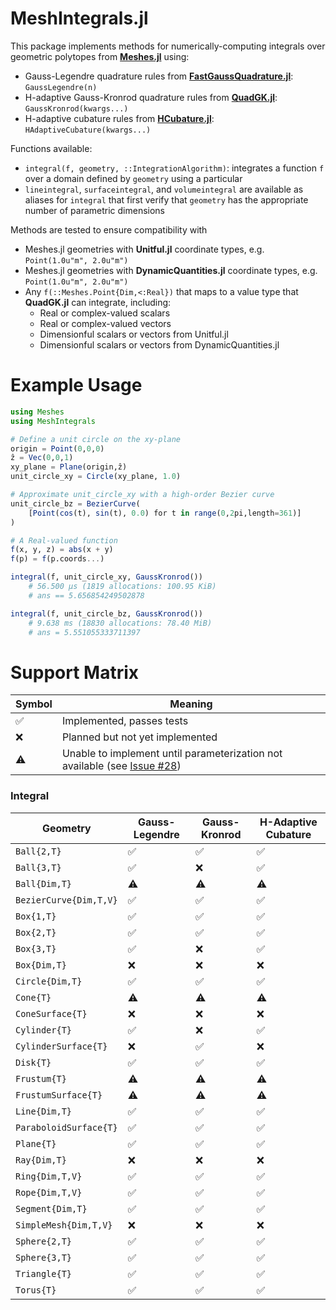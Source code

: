 # MeshIntegrals.jl

This package implements methods for numerically-computing integrals over geometric polytopes
from [**Meshes.jl**](https://github.com/JuliaGeometry/Meshes.jl) using:
- Gauss-Legendre quadrature rules from [**FastGaussQuadrature.jl**](https://github.com/JuliaApproximation/FastGaussQuadrature.jl): `GaussLegendre(n)`
- H-adaptive Gauss-Kronrod quadrature rules from [**QuadGK.jl**](https://github.com/JuliaMath/QuadGK.jl): `GaussKronrod(kwargs...)`
- H-adaptive cubature rules from [**HCubature.jl**](https://github.com/JuliaMath/HCubature.jl): `HAdaptiveCubature(kwargs...)`

Functions available:
- `integral(f, geometry, ::IntegrationAlgorithm)`: integrates a function `f` over a domain defined by `geometry` using a particular
- `lineintegral`, `surfaceintegral`, and `volumeintegral` are available as aliases for `integral` that first verify that `geometry` has the appropriate number of parametric dimensions

Methods are tested to ensure compatibility with
- Meshes.jl geometries with **Unitful.jl** coordinate types, e.g. `Point(1.0u"m", 2.0u"m")`
- Meshes.jl geometries with **DynamicQuantities.jl** coordinate types, e.g. `Point(1.0u"m", 2.0u"m")`
- Any `f(::Meshes.Point{Dim,<:Real})` that maps to a value type that **QuadGK.jl** can integrate, including:
    - Real or complex-valued scalars
    - Real or complex-valued vectors
    - Dimensionful scalars or vectors from Unitful.jl
    - Dimensionful scalars or vectors from DynamicQuantities.jl

# Example Usage

```julia
using Meshes
using MeshIntegrals

# Define a unit circle on the xy-plane
origin = Point(0,0,0)
ẑ = Vec(0,0,1)
xy_plane = Plane(origin,ẑ)
unit_circle_xy = Circle(xy_plane, 1.0)

# Approximate unit_circle_xy with a high-order Bezier curve
unit_circle_bz = BezierCurve(
    [Point(cos(t), sin(t), 0.0) for t in range(0,2pi,length=361)]
)

# A Real-valued function
f(x, y, z) = abs(x + y)
f(p) = f(p.coords...)

integral(f, unit_circle_xy, GaussKronrod())
    # 56.500 μs (1819 allocations: 100.95 KiB)
    # ans == 5.656854249502878

integral(f, unit_circle_bz, GaussKronrod())
    # 9.638 ms (18830 allocations: 78.40 MiB)
    # ans = 5.551055333711397
```

# Support Matrix

| Symbol | Meaning |
|--------|---------|
| :white_check_mark: | Implemented, passes tests |
| :x: | Planned but not yet implemented |
| :warning: | Unable to implement until parameterization not available (see [Issue #28](https://github.com/mikeingold/MeshIntegrals.jl/issues/28)) |

### Integral
| Geometry | Gauss-Legendre | Gauss-Kronrod | H-Adaptive Cubature |
|----------|----------------|---------------|---------------------|
| `Ball{2,T}` | :white_check_mark: | :white_check_mark: | :white_check_mark: |
| `Ball{3,T}` | :white_check_mark: | :x: | :white_check_mark: |
| `Ball{Dim,T}` | :warning: | :warning: | :warning: |
| `BezierCurve{Dim,T,V}` | :white_check_mark: | :white_check_mark: | :white_check_mark: |
| `Box{1,T}` | :white_check_mark: | :white_check_mark: | :white_check_mark: |
| `Box{2,T}` | :white_check_mark: | :white_check_mark: | :white_check_mark: |
| `Box{3,T}` | :white_check_mark: | :x: | :white_check_mark: |
| `Box{Dim,T}` | :x: | :x: | :x: |
| `Circle{Dim,T}` | :white_check_mark: | :white_check_mark: | :white_check_mark: |
| `Cone{T}` | :warning: | :warning: | :warning: |
| `ConeSurface{T}` | :x: | :x: | :x: |
| `Cylinder{T}` | :white_check_mark: | :x: | :white_check_mark: |
| `CylinderSurface{T}` | :x: | :white_check_mark: | :x: |
| `Disk{T}` | :white_check_mark: | :white_check_mark: | :white_check_mark: |
| `Frustum{T}` | :warning: | :warning: | :warning: |
| `FrustumSurface{T}` | :warning: | :warning: | :warning: |
| `Line{Dim,T}` | :white_check_mark: | :white_check_mark: | :white_check_mark: |
| `ParaboloidSurface{T}` | :white_check_mark: | :white_check_mark: | :white_check_mark: |
| `Plane{T}` | :white_check_mark: | :white_check_mark: | :white_check_mark: |
| `Ray{Dim,T}` | :x: | :x: | :x: |
| `Ring{Dim,T,V}` | :white_check_mark: | :white_check_mark: | :white_check_mark: |
| `Rope{Dim,T,V}` | :white_check_mark: | :white_check_mark: | :white_check_mark: |
| `Segment{Dim,T}` | :white_check_mark: | :white_check_mark: | :white_check_mark: |
| `SimpleMesh{Dim,T,V}` | :x: | :x: | :x: |
| `Sphere{2,T}` | :white_check_mark: | :white_check_mark: | :white_check_mark: |
| `Sphere{3,T}` | :white_check_mark: | :white_check_mark: | :white_check_mark: |
| `Triangle{T}` | :white_check_mark: | :white_check_mark: | :white_check_mark: |
| `Torus{T}` | :white_check_mark: | :white_check_mark: | :white_check_mark: |
